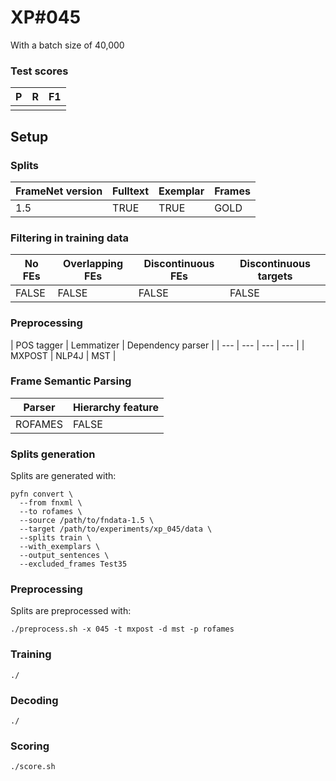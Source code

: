 # XP\#045

With a batch size of 40,000

### Test scores
| P| R | F1 |
| --- | --- | --- |
|  |  |  |

## Setup
### Splits
| FrameNet version | Fulltext | Exemplar | Frames
| --- | --- | --- | --- |
| 1.5 | TRUE | TRUE | GOLD |

### Filtering in training data
| No FEs | Overlapping FEs | Discontinuous FEs | Discontinuous targets |
| --- | --- | --- | --- |
| FALSE | FALSE | FALSE | FALSE |

### Preprocessing
| POS tagger | Lemmatizer | Dependency parser |
| --- | --- | --- | --- |
| MXPOST | NLP4J | MST |

### Frame Semantic Parsing
| Parser | Hierarchy feature |
| --- | --- |
| ROFAMES | FALSE |

### Splits generation
Splits are generated with:
```
pyfn convert \
  --from fnxml \
  --to rofames \
  --source /path/to/fndata-1.5 \
  --target /path/to/experiments/xp_045/data \
  --splits train \
  --with_exemplars \
  --output_sentences \
  --excluded_frames Test35
```

### Preprocessing
Splits are preprocessed with:
```
./preprocess.sh -x 045 -t mxpost -d mst -p rofames
```

### Training
```
./
```

### Decoding
```
./
```

### Scoring
```
./score.sh
```
